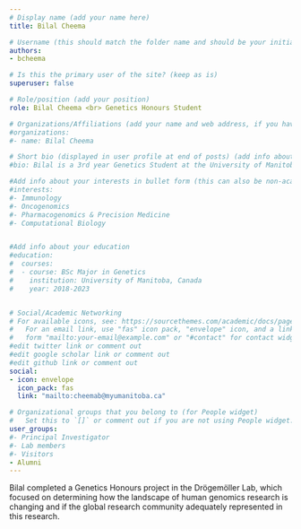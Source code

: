 ```yaml
---
# Display name (add your name here)
title: Bilal Cheema

# Username (this should match the folder name and should be your initial and surname)
authors:
- bcheema

# Is this the primary user of the site? (keep as is)
superuser: false

# Role/position (add your position)
role: Bilal Cheema <br> Genetics Honours Student

# Organizations/Affiliations (add your name and web address, if you have one)
#organizations:
#- name: Bilal Cheema

# Short bio (displayed in user profile at end of posts) (add info about yourself)
#bio: Bilal is a 3rd year Genetics Student at the University of Manitoba. 

#Add info about your interests in bullet form (this can also be non-academic) 
#interests:
#- Immunology
#- Oncogenomics
#- Pharmacogenomics & Precision Medicine
#- Computational Biology


#Add info about your education 
#education:
#  courses:
#  - course: BSc Major in Genetics
#    institution: University of Manitoba, Canada
#    year: 2018-2023


# Social/Academic Networking
# For available icons, see: https://sourcethemes.com/academic/docs/page-builder/#icons
#   For an email link, use "fas" icon pack, "envelope" icon, and a link in the
#   form "mailto:your-email@example.com" or "#contact" for contact widget.
#edit twitter link or comment out
#edit google scholar link or comment out
#edit github link or comment out
social:
- icon: envelope
  icon_pack: fas
  link: "mailto:cheemab@myumanitoba.ca"

# Organizational groups that you belong to (for People widget)
#   Set this to `[]` or comment out if you are not using People widget.
user_groups:
#- Principal Investigator
#- Lab members
#- Visitors
- Alumni
---
```


Bilal completed a Genetics Honours project in the Drögemöller Lab, which focused on determining how the landscape of human genomics research is changing and if the global research community adequately represented in this research.
